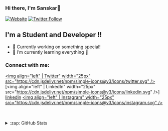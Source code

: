 ### Hi there, I'm Sanskar👋

[![Website](https://img.shields.io/website?label=sanskarmalkhede/&style=for-the-badge&url=https%3A%2F%2Fcodestackr.com)](https://sanskarmalkhede.github.io/responsive-portfolio-website-sanskar/)
[![Twitter Follow](https://img.shields.io/twitter/follow/sanskarmalkhede?color=1DA1F2&logo=twitter&style=for-the-badge)](https://twitter.com/intent/follow?original_referer=https%3A%2F%2Fgithub.com%2Fsanskarmalkhede&screen_name=sanskarmalkhede)

## I'm a Student and Developer !!

- 🔭 Currently working on something special!
- 🌱 I’m currently learning everything 🤣

### Connect with me:

[<img align="left"  | Twitter" width="25px" src="https://cdn.jsdelivr.net/npm/simple-icons@v3/icons/twitter.svg" />][twitter]
[<img align="left"  | LinkedIn" width="25px" src="https://cdn.jsdelivr.net/npm/simple-icons@v3/icons/linkedin.svg" />] [linkedin]
[<img align="left"  | Instagram" width="25px" src="https://cdn.jsdelivr.net/npm/simple-icons@v3/icons/instagram.svg" />][instagram]


<br />
<br />



<details>
  <summary>:zap: GitHub Stats</summary>

  [![Sanskar's GitHub stats](https://github-readme-stats.vercel.app/api?username=sanskarmalkhede)](https://github.com/sanskarmalkhede/github-readme-stats)


</details>

[website]: https://sanskarmalkhede.unaux.com
[twitter]: https://twitter.com/sanskarmalkhede
[instagram]: https://instagram.com/sanskarmalkhede
[linkedin]: https://linkedin.com/
